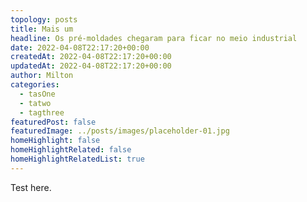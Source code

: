 ```yaml
---
topology: posts
title: Mais um
headline: Os pré-moldades chegaram para ficar no meio industrial
date: 2022-04-08T22:17:20+00:00
createdAt: 2022-04-08T22:17:20+00:00
updatedAt: 2022-04-08T22:17:20+00:00
author: Milton
categories:
  - tasOne
  - tatwo
  - tagthree
featuredPost: false
featuredImage: ../posts/images/placeholder-01.jpg
homeHighlight: false
homeHighlightRelated: false
homeHighlightRelatedList: true
---
```


Test here.
